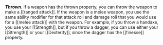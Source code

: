 ***Thrown***. If a weapon has the thrown property, you can throw the weapon to make a [[ranged attack]]. If the weapon is a melee weapon, you use the same ability modifier for that attack roll and damage roll that you would use for a [[melee attack]] with the weapon. For example, if you throw a handaxe, you use your [[Strength]], but if you throw a dagger, you can use either your [[Strength]] or your [[Dexterity]], since the dagger has the [[finesse]] property.